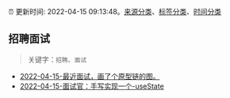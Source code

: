 :alarm_clock: 更新时间: 2022-04-15 09:13:48。[来源分类](../README.md)、[标签分类](../TAGS.md)、[时间分类](../TIMELINE.md)

## 招聘面试


> 关键字：`招聘`、`面试`



- [2022-04-15-最近面试，画了个原型链的图。](https://www.v2ex.com/t/847167) 
- [2022-04-15-面试官：手写实现一个-useState](https://toutiao.io/k/f4j8i8m) 
